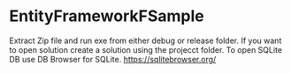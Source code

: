 # EntityFrameworkFSample
Extract Zip file and run exe from either debug or release folder.
If you want to open solution create a solution using the projecct folder.
To open SQLite DB use DB Browser for SQLite.
https://sqlitebrowser.org/
